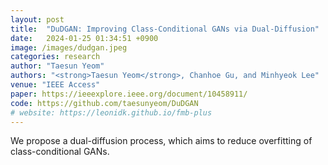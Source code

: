 ```yaml
---
layout: post
title:  "DuDGAN: Improving Class-Conditional GANs via Dual-Diffusion"
date:   2024-01-25 01:34:51 +0900
image: /images/dudgan.jpeg
categories: research
author: "Taesun Yeom"
authors: "<strong>Taesun Yeom</strong>, Chanhoe Gu, and Minhyeok Lee"
venue: "IEEE Access"
paper: https://ieeexplore.ieee.org/document/10458911/
code: https://github.com/taesunyeom/DuDGAN
# website: https://leonidk.github.io/fmb-plus
---
```

We propose a dual-diffusion process, which aims to reduce overfitting of class-conditional GANs.